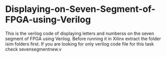 # Displaying-on-Seven-Segment-of-FPGA-using-Verilog
This is the verilog code of displaying letters and numberss on the seven segment of FPGA using Verilog. Before running it in Xilinx extract the folder isim folders first.
If you are looking for only verilog code file for this task check sevensegmentnew.v
